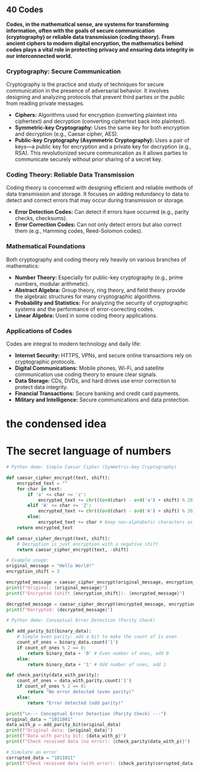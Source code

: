 ## 40 Codes

**Codes, in the mathematical sense, are systems for transforming information, often with the goals of secure communication (cryptography) or reliable data transmission (coding theory). From ancient ciphers to modern digital encryption, the mathematics behind codes plays a vital role in protecting privacy and ensuring data integrity in our interconnected world.**

### Cryptography: Secure Communication

Cryptography is the practice and study of techniques for secure communication in the presence of adversarial behavior. It involves designing and analyzing protocols that prevent third parties or the public from reading private messages.

*   **Ciphers:** Algorithms used for encryption (converting plaintext into ciphertext) and decryption (converting ciphertext back into plaintext).
*   **Symmetric-key Cryptography:** Uses the same key for both encryption and decryption (e.g., Caesar cipher, AES).
*   **Public-key Cryptography (Asymmetric Cryptography):** Uses a pair of keys—a public key for encryption and a private key for decryption (e.g., RSA). This revolutionized secure communication as it allows parties to communicate securely without prior sharing of a secret key.

### Coding Theory: Reliable Data Transmission

Coding theory is concerned with designing efficient and reliable methods of data transmission and storage. It focuses on adding redundancy to data to detect and correct errors that may occur during transmission or storage.

*   **Error Detection Codes:** Can detect if errors have occurred (e.g., parity checks, checksums).
*   **Error Correction Codes:** Can not only detect errors but also correct them (e.g., Hamming codes, Reed-Solomon codes).

### Mathematical Foundations

Both cryptography and coding theory rely heavily on various branches of mathematics:

*   **Number Theory:** Especially for public-key cryptography (e.g., prime numbers, modular arithmetic).
*   **Abstract Algebra:** Group theory, ring theory, and field theory provide the algebraic structures for many cryptographic algorithms.
*   **Probability and Statistics:** For analyzing the security of cryptographic systems and the performance of error-correcting codes.
*   **Linear Algebra:** Used in some coding theory applications.

### Applications of Codes

Codes are integral to modern technology and daily life:

*   **Internet Security:** HTTPS, VPNs, and secure online transactions rely on cryptographic protocols.
*   **Digital Communications:** Mobile phones, Wi-Fi, and satellite communication use coding theory to ensure clear signals.
*   **Data Storage:** CDs, DVDs, and hard drives use error correction to protect data integrity.
*   **Financial Transactions:** Secure banking and credit card payments.
*   **Military and Intelligence:** Secure communications and data protection.

# the condensed idea

# The secret language of numbers

```python
# Python demo: Simple Caesar Cipher (Symmetric-key Cryptography)

def caesar_cipher_encrypt(text, shift):
    encrypted_text = ""
    for char in text:
        if 'a' <= char <= 'z':
            encrypted_text += chr(((ord(char) - ord('a') + shift) % 26) + ord('a'))
        elif 'A' <= char <= 'Z':
            encrypted_text += chr(((ord(char) - ord('A') + shift) % 26) + ord('A'))
        else:
            encrypted_text += char # Keep non-alphabetic characters as is
    return encrypted_text

def caesar_cipher_decrypt(text, shift):
    # Decryption is just encryption with a negative shift
    return caesar_cipher_encrypt(text, -shift)

# Example usage:
original_message = "Hello World!"
encryption_shift = 3

encrypted_message = caesar_cipher_encrypt(original_message, encryption_shift)
print(f"Original: {original_message}")
print(f"Encrypted (shift {encryption_shift}): {encrypted_message}")

decrypted_message = caesar_cipher_decrypt(encrypted_message, encryption_shift)
print(f"Decrypted: {decrypted_message}")

# Python demo: Conceptual Error Detection (Parity Check)

def add_parity_bit(binary_data):
    # Simple even parity: add a bit to make the count of 1s even
    count_of_ones = binary_data.count('1')
    if count_of_ones % 2 == 0:
        return binary_data + '0' # Even number of ones, add 0
    else:
        return binary_data + '1' # Odd number of ones, add 1

def check_parity(data_with_parity):
    count_of_ones = data_with_parity.count('1')
    if count_of_ones % 2 == 0:
        return "No error detected (even parity)"
    else:
        return "Error detected (odd parity)"

print("\n--- Conceptual Error Detection (Parity Check) ---")
original_data = "1011001"
data_with_p = add_parity_bit(original_data)
print(f"Original data: {original_data}")
print(f"Data with parity bit: {data_with_p}")
print(f"Check received data (no error): {check_parity(data_with_p)}")

# Simulate an error
corrupted_data = "1011011"
print(f"Check received data (with error): {check_parity(corrupted_data)}")
```
```